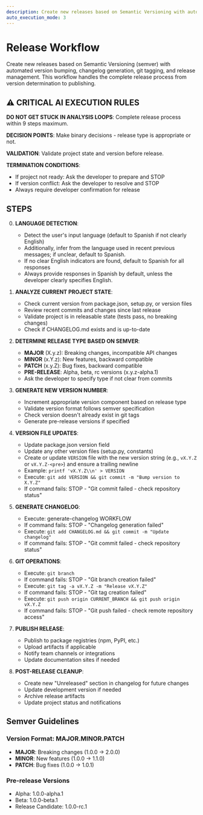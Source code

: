 ```yaml
---
description: Create new releases based on Semantic Versioning with automated workflow
auto_execution_mode: 3
---
```


# Release Workflow

Create new releases based on Semantic Versioning (semver) with automated version bumping, changelog generation, git tagging, and release management. This workflow handles the complete release process from version determination to publishing.

## ⚠️ CRITICAL AI EXECUTION RULES

**DO NOT GET STUCK IN ANALYSIS LOOPS**: Complete release process within 9 steps maximum.

**DECISION POINTS**: Make binary decisions - release type is appropriate or not.

**VALIDATION**: Validate project state and version before release.

**TERMINATION CONDITIONS**:

- If project not ready: Ask the developer to prepare and STOP
- If version conflict: Ask the developer to resolve and STOP
- Always require developer confirmation for release

## STEPS

0. **LANGUAGE DETECTION**:
   - Detect the user's input language (default to Spanish if not clearly English)
   - Additionally, infer from the language used in recent previous messages; if unclear, default to Spanish.
   - If no clear English indicators are found, default to Spanish for all responses
   - Always provide responses in Spanish by default, unless the developer clearly specifies English.

1. **ANALYZE CURRENT PROJECT STATE**:
   - Check current version from package.json, setup.py, or version files
   - Review recent commits and changes since last release
   - Validate project is in releasable state (tests pass, no breaking changes)
   - Check if CHANGELOG.md exists and is up-to-date

2. **DETERMINE RELEASE TYPE BASED ON SEMVER**:
   - **MAJOR** (X.y.z): Breaking changes, incompatible API changes
   - **MINOR** (x.Y.z): New features, backward compatible
   - **PATCH** (x.y.Z): Bug fixes, backward compatible
   - **PRE-RELEASE**: Alpha, beta, rc versions (x.y.z-alpha.1)
   - Ask the developer to specify type if not clear from commits

3. **GENERATE NEW VERSION NUMBER**:
   - Increment appropriate version component based on release type
   - Validate version format follows semver specification
   - Check version doesn't already exist in git tags
   - Generate pre-release versions if specified

4. **VERSION FILE UPDATES**:
   - Update package.json version field
   - Update any other version files (setup.py, constants)
   - Create or update `VERSION` file with the new version string (e.g., `vX.Y.Z` or `vX.Y.Z-<pre>`) and ensure a trailing newline
   - Example: `printf 'vX.Y.Z\\n' > VERSION`
   - Execute: `git add VERSION && git commit -m "Bump version to X.Y.Z"`
   - If command fails: STOP - "Git commit failed - check repository status"

5. **GENERATE CHANGELOG**:
   - Execute: generate-changelog WORKFLOW
   - If command fails: STOP - "Changelog generation failed"
   - Execute: `git add CHANGELOG.md && git commit -m "Update changelog"`
   - If command fails: STOP - "Git commit failed - check repository status"

6. **GIT OPERATIONS**:
   - Execute: `git branch`
   - If command fails: STOP - "Git branch creation failed"
   - Execute: `git tag -a vX.Y.Z -m "Release vX.Y.Z"`
   - If command fails: STOP - "Git tag creation failed"
   - Execute: `git push origin CURRENT_BRANCH && git push origin vX.Y.Z`
   - If command fails: STOP - "Git push failed - check remote repository access"

7. **PUBLISH RELEASE**:
   - Publish to package registries (npm, PyPI, etc.)
   - Upload artifacts if applicable
   - Notify team channels or integrations
   - Update documentation sites if needed

8. **POST-RELEASE CLEANUP**:
   - Create new "Unreleased" section in changelog for future changes
   - Update development version if needed
   - Archive release artifacts
   - Update project status and notifications

## Semver Guidelines

### Version Format: MAJOR.MINOR.PATCH

- **MAJOR**: Breaking changes (1.0.0 → 2.0.0)
- **MINOR**: New features (1.0.0 → 1.1.0)
- **PATCH**: Bug fixes (1.0.0 → 1.0.1)

### Pre-release Versions

- Alpha: 1.0.0-alpha.1
- Beta: 1.0.0-beta.1
- Release Candidate: 1.0.0-rc.1
